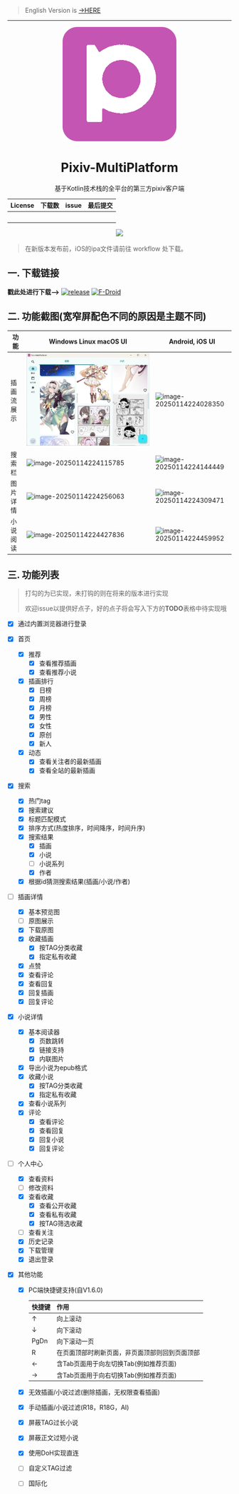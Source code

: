 > English Version is [→HERE](./README_EN.md)

---

<div align="center">
    <img src=".idea/icon.png"/>
    <h1>Pixiv-MultiPlatform</h1>
    <p>基于Kotlin技术栈的全平台的第三方pixiv客户端</p>
    <table>
        <thead align="center">
            <tr>
                <th>License</th>
                <th>下载数</th>
                <th>issue</th>
                <th>最后提交</th>
            </tr>
        </thead>
        <tbody align="center">
            <tr>
                <td>
                    <img src="https://img.shields.io/github/license/kagg886/Pixiv-MultiPlatform" alt="" srcset="">
                </td>
                <td>
                    <img src="https://img.shields.io/github/downloads/kagg886/Pixiv-MultiPlatform/total" alt=""
                        srcset="">
                </td>
                <td>
                    <img src="https://img.shields.io/github/issues/kagg886/Pixiv-MultiPlatform" alt="" srcset="">
                    <img src="https://img.shields.io/github/issues-closed/kagg886/Pixiv-MultiPlatform" alt="">
                </td>
                <th>
                    <img src="https://img.shields.io/github/last-commit/kagg886/Pixiv-MultiPlatform" alt="" srcset="">
                </th>
            </tr>
        </tbody>
    </table>
    <img src="./README.assets/630c53942ab78d98e13d0ac9e566211c.png" />
</div>

> 在新版本发布前，iOS的ipa文件请前往 workflow 处下载。

## 一. 下载链接

**戳此处进行下载-->** [![release](https://img.shields.io/github/v/release/kagg886/Pixiv-MultiPlatform)](https://github.com/kagg886/Pixiv-MultiPlatform/releases/latest) [![F-Droid](https://img.shields.io/f-droid/v/top.kagg886.pmf.svg?logo=F-Droid)](https://f-droid.org/packages/top.kagg886.pmf/) 

## 二. 功能截图(宽窄屏配色不同的原因是主题不同)

| 功能    | Windows Linux macOS UI                                                  | Android, iOS UI                                                         |
|-------|-------------------------------------------------------------------------|-------------------------------------------------------------------------|
| 插画流展示 | ![image-20250404104056471](./README.assets/image-20250404104056471.png) | ![image-20250114224028350](./README.assets/image-20250114224028350.png) |
| 搜索栏   | ![image-20250114224115785](./README.assets/image-20250114224115785.png) | ![image-20250114224144449](./README.assets/image-20250114224144449.png) |
| 图片详情  | ![image-20250114224256063](./README.assets/image-20250114224256063.png) | ![image-20250114224309471](./README.assets/image-20250114224309471.png) |
| 小说阅读  | ![image-20250114224427836](./README.assets/image-20250114224427836.png) | ![image-20250114224459952](./README.assets/image-20250114224459952.png) |



## 三. 功能列表

> 打勾的为已实现，未打钩的则在将来的版本进行实现
>
> 欢迎issue以提供好点子，好的点子将会写入下方的**TODO**表格中待实现哦

- [x] 通过内置浏览器进行登录
- [x] 首页
  - [x] 推荐
    - [x] 查看推荐插画
    - [x] 查看推荐小说
  - [x] 插画排行
    - [x] 日榜
    - [x] 周榜
    - [x] 月榜
    - [x] 男性
    - [x] 女性
    - [x] 原创
    - [x] 新人
  - [x] 动态
    - [x] 查看关注者的最新插画
    - [x] 查看全站的最新插画
- [x] 搜索
  - [x] 热门tag
  - [x] 搜索建议
  - [x] 标题匹配模式
  - [x] 排序方式(热度排序，时间降序，时间升序)
  - [x] 搜索结果
    - [x] 插画
    - [x] 小说
    - [ ] 小说系列
    - [x] 作者
  - [x] 根据id猜测搜索结果(插画/小说/作者)
- [ ] 插画详情
  - [x] 基本预览图
  - [ ] 原图展示
  - [x] 下载原图
  - [x] 收藏插画
    - [x] 按TAG分类收藏
    - [x] 指定私有收藏
  - [x] 点赞
  - [x] 查看评论
  - [x] 查看回复
  - [x] 回复插画
  - [x] 回复评论
- [x] 小说详情
  - [x] 基本阅读器
    - [x] 页数跳转
    - [x] 链接支持
    - [x] 内联图片
  - [x] 导出小说为epub格式
  - [x] 收藏小说
    - [x] 按TAG分类收藏
    - [x] 指定私有收藏
  - [x] 查看小说系列
  - [x] 评论
    - [x] 查看评论
    - [x] 查看回复
    - [x] 回复小说
    - [x] 回复评论
- [ ] 个人中心
  - [x] 查看资料
  - [ ] 修改资料
  - [x] 查看收藏
    - [x] 查看公开收藏
    - [x] 查看私有收藏
    - [x] 按TAG筛选收藏
  - [ ] 查看关注
  - [x] 历史记录
  - [x] 下载管理
  - [x] 退出登录
- [x] 其他功能
  
  - [x] PC端快捷键支持(自V1.6.0)
  
    | 快捷键 | 作用                                           |
    | ------ | ---------------------------------------------- |
    | ↑      | 向上滚动                                       |
    | ↓      | 向下滚动                                       |
    | PgDn   | 向下滚动一页                                   |
    | R      | 在页面顶部时刷新页面，非页面顶部则回到页面顶部 |
    | ←      | 含Tab页面用于向左切换Tab(例如推荐页面)         |
    | →      | 含Tab页面用于向右切换Tab(例如推荐页面)         |
  - [x] 无效插画/小说过滤(删除插画，无权限查看插画)
  - [x] 手动插画/小说过滤(R18，R18G，AI)
  - [x] 屏蔽TAG过长小说
  - [x] 屏蔽正文过短小说
  - [x] 使用DoH实现直连
  - [ ] 自定义TAG过滤
  - [ ] 国际化
